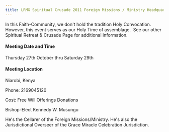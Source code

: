 ```yaml
---
title: LRMG Spiritual Crusade 2011 Foreign Missions / Ministry Headquarters
---
```


In this Faith-Community, we don't hold the tradition Holy Convocation. However, this event serves as our Holy Time of assemblage.  See our other Spiritual Retreat & Crusade Page for additional information.

#### Meeting Date and Time
Thursday 27th October thru Saturday 29th

#### Meeting Location
Niarobi, Kenya

Phone: 2169045120

Cost: Free Will Offerings Donations

Bishop-Elect Kennedy W. Musungu

He's the Cellarer of the Foreign Missions/Ministry. He's also the Jurisdictional Overseer of the Grace Miracle Celebration Jurisdiction.
